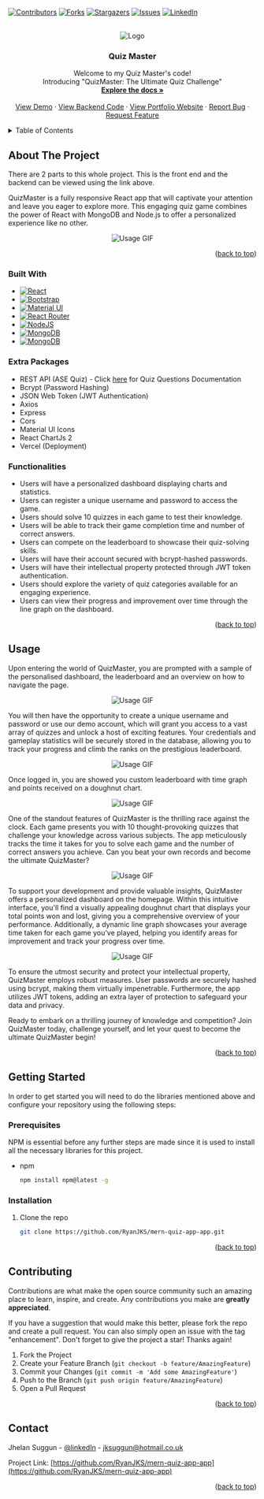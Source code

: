 <!-- Improved compatibility of back to top link: See: https://github.com/othneildrew/Best-README-Template/pull/73 -->

<a name="readme-top"></a>

[![Contributors][contributors-shield]][contributors-url]
[![Forks][forks-shield]][forks-url]
[![Stargazers][stars-shield]][stars-url]
[![Issues][issues-shield]][issues-url]
[![LinkedIn][linkedin-shield]][linkedin-url]

<!-- PROJECT LOGO -->
<br />
<div align="center">

<div align="center">
  <img src="/README/signature.PNG" alt="Logo">
</div>
<h3 align="center">Quiz Master</h3>

  <p align="center">
    Welcome to my Quiz Master's code!
    <br/>
    Introducing "QuizMaster: The Ultimate Quiz Challenge"
    <br />
    <a href="https://github.com/RyanJKS/mern-quiz-app-app/tree/master/src"><strong>Explore the docs »</strong></a>
    <br />
    <br />
    <a href="https://mern-quiz-app-nine.vercel.app/">View Demo</a>
    ·
    <a href="https://github.com/RyanJKS/mern-quiz-backend">View Backend Code</a>
    ·
    <a href="https://jhelan.dev/">View Portfolio Website</a>
    ·
    <a href="https://github.com/RyanJKS/mern-quiz-app-app/issues">Report Bug</a>
    ·
    <a href="https://github.com/RyanJKS/mern-quiz-app-app/issues">Request Feature</a>
  </p>
</div>

<!-- TABLE OF CONTENTS -->
<details>
  <summary>Table of Contents</summary>
  <ol>
    <li>
      <a href="#about-the-project">About The Project</a>
      <ul>
        <li><a href="#built-with">Built With</a></li>
        <li><a href="#extra-packages">Extra Packages</a></li>
        <li><a href="#functionalities">Functionalities</a></li>
      </ul>
    </li>
    <li><a href="#usage">Usage</a></li>
    <li>
      <a href="#getting-started">Getting Started</a>
      <ul>
        <li><a href="#prerequisites">Prerequisites</a></li>
        <li><a href="#installation">Installation</a></li>
      </ul>
    </li>
    <!-- <li><a href="#roadmap">Roadmap</a></li> -->
    <li><a href="#contributing">Contributing</a></li>
    <!-- <li><a href="#license">License</a></li> -->
    <li><a href="#contact">Contact</a></li>
    <!-- <li><a href="#acknowledgments">Acknowledgments</a></li> -->
  </ol>
</details>

<!-- ABOUT THE PROJECT -->

## About The Project

There are 2 parts to this whole project. This is the front end and the backend can be viewed using the link above.

QuizMaster is a fully responsive React app that will captivate your attention and leave you eager to explore more. This engaging quiz game combines the power of React with MongoDB and Node.js to offer a personalized experience like no other.

<!-- put gif video here og how it fully works -->

<div align="center">
  <img src="/README/intro.gif" alt="Usage GIF">
</div>

<p align="right">(<a href="#readme-top">back to top</a>)</p>

### Built With

- [![React][React.js]][React-url]
- [![Bootstrap][Bootstrap.com]][Bootstrap-url]
- [![Material UI][Material-UI.js]][Material-UI-url]
- [![React Router][ReactRouter.js]][ReactRouter-url]
- [![NodeJS][NodeJS.js]][NodeJS-url]
- [![MongoDB][MongoDB.js]][MongoDB-url]
- [![MongoDB][Mongoose.js]][Mongoose-url]

### Extra Packages

- REST API (ASE Quiz) - Click <a href="https://rapidapi.com/AhmedSemih/api/ases-quiz-api1/"
                target="_blank"
                rel="noreferrer"> here</a> for Quiz Questions Documentation
- Bcrypt (Password Hashing)
- JSON Web Token (JWT Authentication)
- Axios
- Express
- Cors
- Material UI Icons
- React ChartJs 2
- Vercel (Deployment)

### Functionalities

- Users will have a personalized dashboard displaying charts and statistics.
- Users can register a unique username and password to access the game.
- Users should solve 10 quizzes in each game to test their knowledge.
- Users will be able to track their game completion time and number of correct answers.
- Users can compete on the leaderboard to showcase their quiz-solving skills.
- Users will have their account secured with bcrypt-hashed passwords.
- Users will have their intellectual property protected through JWT token authentication.
- Users should explore the variety of quiz categories available for an engaging experience.
- Users can view their progress and improvement over time through the line graph on the dashboard.

<p align="right">(<a href="#readme-top">back to top</a>)</p>

<!-- USAGE EXAMPLES -->

## Usage

Upon entering the world of QuizMaster, you are prompted with a sample of the personalised dashboard, the leaderboard and an overview on how to navigate the page.

<div align="center">
  <img src="/README/intro.PNG" alt="Usage GIF">
</div>

You will then have the opportunity to create a unique username and password or use our demo account, which will grant you access to a vast array of quizzes and unlock a host of exciting features. Your credentials and gameplay statistics will be securely stored in the database, allowing you to track your progress and climb the ranks on the prestigious leaderboard.

<div align="center">
  <img src="/README/registration.PNG" alt="Usage GIF">
</div>

Once logged in, you are showed you custom leaderboard with time graph and points received on a doughnut chart.

<div align="center">
  <img src="/README/home.PNG" alt="Usage GIF">
</div>

One of the standout features of QuizMaster is the thrilling race against the clock. Each game presents you with 10 thought-provoking quizzes that challenge your knowledge across various subjects. The app meticulously tracks the time it takes for you to solve each game and the number of correct answers you achieve. Can you beat your own records and become the ultimate QuizMaster?

<div align="center">
  <img src="/README/game.PNG" alt="Usage GIF">
</div>

To support your development and provide valuable insights, QuizMaster offers a personalized dashboard on the homepage. Within this intuitive interface, you'll find a visually appealing doughnut chart that displays your total points won and lost, giving you a comprehensive overview of your performance. Additionally, a dynamic line graph showcases your average time taken for each game you've played, helping you identify areas for improvement and track your progress over time.

<div align="center">
  <img src="/README/updated-board.PNG" alt="Usage GIF">
</div>

To ensure the utmost security and protect your intellectual property, QuizMaster employs robust measures. User passwords are securely hashed using bcrypt, making them virtually impenetrable. Furthermore, the app utilizes JWT tokens, adding an extra layer of protection to safeguard your data and privacy.

Ready to embark on a thrilling journey of knowledge and competition? Join QuizMaster today, challenge yourself, and let your quest to become the ultimate QuizMaster begin!

<p align="right">(<a href="#readme-top">back to top</a>)</p>

<!-- GETTING STARTED -->

## Getting Started

In order to get started you will need to do the libraries mentioned above and configure your repository using the following steps:

### Prerequisites

NPM is essential before any further steps are made since it is used to install all the necessary libraries for this project.

- npm
  ```sh
  npm install npm@latest -g
  ```

### Installation

1. Clone the repo
   ```sh
   git clone https://github.com/RyanJKS/mern-quiz-app-app.git
   ```

<p align="right">(<a href="#readme-top">back to top</a>)</p>

<!-- CONTRIBUTING -->

## Contributing

Contributions are what make the open source community such an amazing place to learn, inspire, and create. Any contributions you make are **greatly appreciated**.

If you have a suggestion that would make this better, please fork the repo and create a pull request. You can also simply open an issue with the tag "enhancement".
Don't forget to give the project a star! Thanks again!

1. Fork the Project
2. Create your Feature Branch (`git checkout -b feature/AmazingFeature`)
3. Commit your Changes (`git commit -m 'Add some AmazingFeature'`)
4. Push to the Branch (`git push origin feature/AmazingFeature`)
5. Open a Pull Request

<p align="right">(<a href="#readme-top">back to top</a>)</p>

## Contact

Jhelan Suggun - [@linkedIn](https://www.linkedin.com/in/jhelan-suggun-jks7n99/) - jksuggun@hotmail.co.uk

Project Link: [https://github.com/RyanJKS/mern-quiz-app-app](https://github.com/RyanJKS/mern-quiz-app-app)

<p align="right">(<a href="#readme-top">back to top</a>)</p>

[contributors-shield]: https://img.shields.io/github/contributors/RyanJKS/mern-quiz-app.svg?style=for-the-badge
[contributors-url]: https://github.com/RyanJKS/mern-quiz-app/graphs/contributors
[forks-shield]: https://img.shields.io/github/forks/RyanJKS/mern-quiz-app.svg?style=for-the-badge
[forks-url]: https://github.com/RyanJKS/mern-quiz-app/network/members
[stars-shield]: https://img.shields.io/github/stars/RyanJKS/mern-quiz-app.svg?style=for-the-badge
[stars-url]: https://github.com/RyanJKS/mern-quiz-app/stargazers
[issues-shield]: https://img.shields.io/github/issues/RyanJKS/mern-quiz-app.svg?style=for-the-badge
[issues-url]: https://github.com/RyanJKS/mern-quiz-app/issues
[license-shield]: https://img.shields.io/github/license/RyanJKS/mern-quiz-app.svg?style=for-the-badge
[license-url]: https://github.com/RyanJKS/mern-quiz-app/blob/master/LICENSE.txt
[linkedin-shield]: https://img.shields.io/badge/-LinkedIn-black.svg?style=for-the-badge&logo=linkedin&colorB=555
[linkedin-url]: https://www.linkedin.com/in/jhelan-suggun-jks7n99/
[product-screenshot]: images/screenshot.png
[React.js]: https://img.shields.io/badge/React-20232A?style=for-the-badge&logo=react&logoColor=61DAFB
[React-url]: https://reactjs.org/
[Bootstrap.com]: https://img.shields.io/badge/Bootstrap-563D7C?style=for-the-badge&logo=bootstrap&logoColor=white
[Bootstrap-url]: https://getbootstrap.com
[Material-UI.js]: https://img.shields.io/badge/MUI-007FFF?style=for-the-badge&logo=MUI&logoColor=white
[Material-UI-url]: https://mui.com/material-ui/getting-started/overview/
[ReactRouter.js]: https://img.shields.io/badge/ReactRouter-007FFF?style=for-the-badge&logo=React-Router&logoColor=white
[ReactRouter-url]: https://reactrouter.com/en/main
[NodeJS.js]: https://img.shields.io/badge/Node.js-339933?style=for-the-badge&logo=Node.js&logoColor=white
[NodeJS-url]: https://nodejs.org/en
[MongoDB.js]: https://img.shields.io/badge/MongoDB-47A248?style=for-the-badge&logo=MongoDB&logoColor=white
[MongoDB-url]: https://www.mongodb.com/
[Mongoose.js]: https://img.shields.io/badge/Mongoose-880000?style=for-the-badge&logo=Mongoose&logoColor=white
[Mongoose-url]: https://www.mongodb.com/
